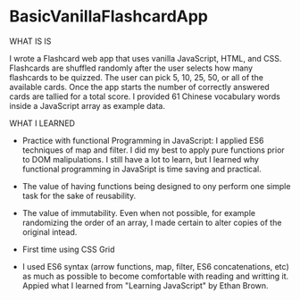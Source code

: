# BasicVanillaFlashcardApp

WHAT IS IS

I wrote a Flashcard web app that uses vanilla JavaScript, HTML, and CSS. Flashcards are shuffled randomly after the user selects how many flashcards to be quizzed.
The user can pick 5, 10, 25, 50, or all of the available cards. Once the app starts the number of correctly answered cards are tallied for a total score.
I provided 61 Chinese vocabulary words inside a JavaScript array as example data. 

WHAT I LEARNED

- Practice with functional Programming in JavaScript: I applied ES6 techniques of map and filter. I did my best to apply pure functions prior to DOM malipulations. I still have a lot to learn, but I learned why functional programming in JavaSript is time saving and practical.

- The value of having functions being designed to ony perform one simple task for the sake of reusability. 

- The value of immutability. Even when not possible, for example randomizing the order of an array, I made certain to alter copies of the original intead.

- First time using CSS Grid 

- I used ES6 syntax (arrow functions, map, filter, ES6 concatenations, etc) as much as possible to become comfortable with reading and writting it. Appied what I learned from "Learning JavaScript" by Ethan Brown.
